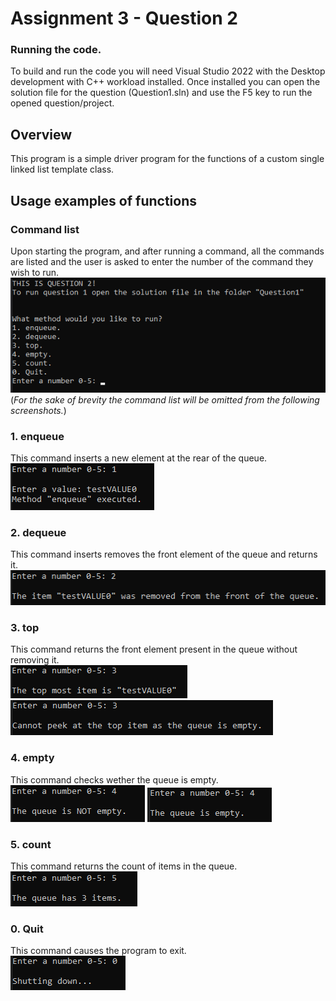 # Assignment 3 - Question 2

### Running the code.
To build and run the code you will need Visual Studio 2022 with the Desktop development with C++ workload installed. Once installed you can open the solution file for the question (Question1.sln) and use the F5 key to run the opened question/project.

## Overview
This program is a simple driver program for the functions of a custom single linked list template class.

## Usage examples of functions

### Command list
Upon starting the program, and after running a command, all the commands are listed and the user is asked to enter the number of the command they wish to run.  
![Alt text](screenshots/commandsList.png)   
(*For the sake of brevity the command list will be omitted from the following screenshots.*)


### 1. enqueue
This command inserts a new element at the rear of the queue.   
![Alt text](screenshots/enqueue.png)

### 2. dequeue
This command inserts removes the front element of the queue and returns it.   
![Alt text](screenshots/dequeue.png)

### 3. top
This command returns the front element present in the queue without removing it.   
![Alt text](screenshots/topWithValue.png)
![Alt text](screenshots/topWithNoValue.png)

### 4. empty
This command checks wether the queue is empty.    
![Alt text](screenshots/notEmpty.png)
![Alt text](screenshots/empty.png)

### 5. count
This command returns the count of items in the queue.   
![Alt text](screenshots/count.png)

### 0.  Quit
This command causes the program to exit.   
![Alt text](screenshots/quit.png)
